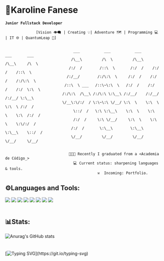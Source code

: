 # 🧩Karoline Fanese 


**`Junior Fullstack Developer`**

                  [Vision 👁️‍🗨️ | Creating 💡| Adventure 🗺️ | Programming 💻 | IT 🌐 | QuantumLeap 🎯]


                                   ___           ___           ___       ___       ___     
                                  /\__\         /\  \         /\__\     /\__\     /\  \ 
                                 /:/  /        /::\  \       /:/  /    /:/  /    /::\  \   
                                /:/__/        /:/\:\  \     /:/  /    /:/  /    /:/\:\  \
                               /::\  \ ___   /::\~\:\  \   /:/  /    /:/  /    /:/  \:\  \
                              /:/\:\  /\__\ /:/\:\ \:\__\ /:/__/    /:/__/    /:/__/ \:\__\
                              \/__\:\/:/  / \:\~\:\ \/__/ \:\  \    \:\  \    \:\  \ /:/  /
                                   \::/  /   \:\ \:\__\    \:\  \    \:\  \    \:\  /:/  / 
                                   /:/  /     \:\ \/__/     \:\  \    \:\  \    \:\/:/  /
                                  /:/  /       \:\__\        \:\__\    \:\__\    \::/  /    
                                  \/__/         \/__/         \/__/     \/__/     \/__/ 
 

                                 👩🏾‍🎓 Recently I graduated from a <Academia de Código_>
                                   💻 Current status: sharpening languages & tools.
                                              ⚒️  Incoming: Portfolio.
                                              
                        
## ⚙️Languages and Tools:

![](https://img.shields.io/badge/HTML5-black?style=for-the-badge&logo=html5&logoColor=orange)
![](https://img.shields.io/badge/CSS3-black?style=for-the-badge&logo=css3&logoColor=blue)
![](https://img.shields.io/badge/JavaScript-black?style=for-the-badge&logo=javascript&logoColor=yellow)
![](https://img.shields.io/badge/Java-black?style=for-the-badge&logo=openjdk&logoColor=brown)
![](https://img.shields.io/badge/Spring-black?style=for-the-badge&logo=spring&logoColor=green)
![](https://img.shields.io/badge/GIT-black?style=for-the-badge&logo=git&logoColor=orang)
![](https://img.shields.io/badge/Visual_Studio_Code-black?style=for-the-badge&logo=visual%15studio%15code&logoColor=white)
![](https://img.shields.io/badge/IntelliJ_IDEA-000000.svg?style=for-the-badge&logo=intellij-idea&logoColor=violet)
<br></br>
## 📊Stats:

![Anurag's GitHub stats](https://github-readme-stats.vercel.app/api?username=iFanese&show_icons=true&theme=highcontrast)

#
[![Typing SVG](https://readme-typing-svg.demolab.com?font=Fira+Code&pause=1000&color=24FFF9&background=000000&width=435&height=40&lines=Programmer%3A++A+machine+that+turns;coffee+into+code.)](https://git.io/typing-svg)
